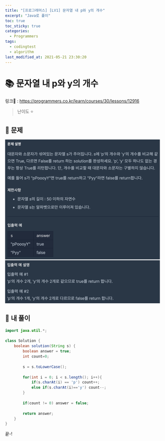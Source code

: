 ```yaml
---
title: "[프로그래머스] [LV1] 문자열 내 p와 y의 개수"
excerpt: "Java로 풀이"
toc: true
toc_sticky: true
categories:
  - Programmers
tags:
  - codingtest
  - algorithm
last_modified_at: 2021-05-21 23:30:20
---
```


# 📚 문자열 내 p와 y의 개수
  
링크📎 : <https://programmers.co.kr/learn/courses/30/lessons/12916>  

>난이도 ⭐️
  
## 📖 문제  
  
![이미지](/assets/images/Programmers/Lv1/35-1.png)
![이미지](/assets/images/Programmers/Lv1/35-2.png)
  
## 📝 내 풀이  
  
```java  
import java.util.*;

class Solution {
    boolean solution(String s) {
        boolean answer = true;
        int count=0;
        
        s = s.toLowerCase();
        
        for(int i = 0; i < s.length(); i++){
            if(s.charAt(i) == 'p') count++;
            else if(s.charAt(i)=='y') count--;
        }
        
        if(count != 0) answer = false;
        
        return answer;
    }
}
```  
  
끝-!
